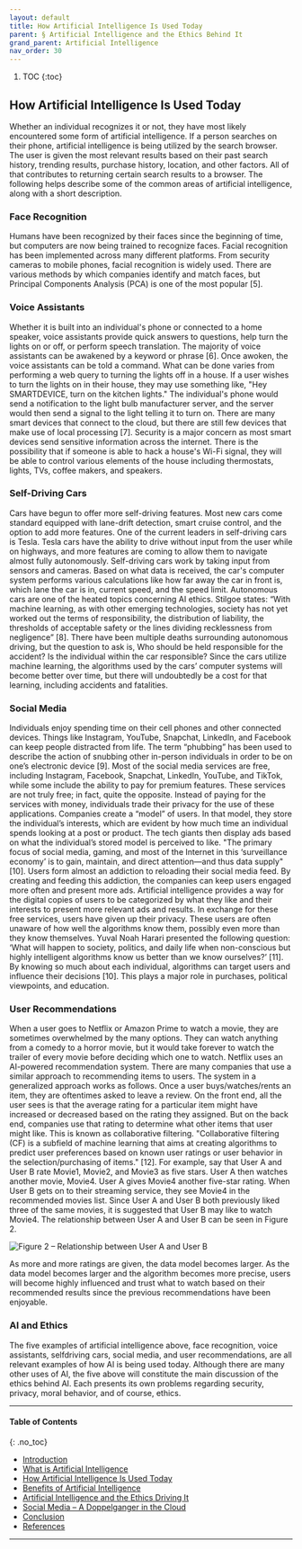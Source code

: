 ```yaml
---
layout: default
title: How Artificial Intelligence Is Used Today
parent: § Artificial Intelligence and the Ethics Behind It  
grand_parent: Artificial Intelligence 
nav_order: 30 
---
```

<style>
.dont-break-out {
  /* These are technically the same, but use both */
  overflow-wrap: break-word;
  word-wrap: break-word;

     -ms-word-break: break-all;
  /* This is the dangerous one in WebKit, as it breaks things wherever */
  word-break: break-all;
  /* Instead use this non-standard one: */
  word-break: break-word;
}

.youtube-container {
    position: relative;
    width: 100%;
    height: 0;
    padding-bottom: 56.25%;
}
.youtube-video {
    position: absolute;
    top: 0;
    left: 0;
    width: 100%;
    height: 100%;
}

</style>

<div class="dont-break-out" markdown="1">

1. TOC
{:toc}

## How Artificial Intelligence Is Used Today
Whether an individual recognizes it or not, they have most likely encountered some form of artificial intelligence. If a person searches on their phone, artificial intelligence is being utilized by the search browser. The user is given the most relevant results based on their past search history, trending results, purchase history, location, and other factors. All of that contributes to returning certain search results to a browser. The following helps describe some of the common areas of artificial intelligence, along with a short description.

### Face Recognition
Humans have been recognized by their faces since the beginning of time, but computers are now being trained to recognize faces. Facial recognition has been implemented across many different platforms. From security cameras to mobile phones, facial recognition is widely used. There are various methods by which companies identify and match faces, but Principal Components Analysis (PCA) is one of the most popular [5].

### Voice Assistants
Whether it is built into an individual's phone or connected to a home speaker, voice assistants provide quick answers to questions, help turn the lights on or off, or perform speech translation. The majority of voice assistants can be awakened by a keyword or phrase [6]. Once awoken, the voice assistants can be told a command. What can be done varies from performing a web query to turning the lights off in a house. If a user wishes to turn the lights on in their house, they may use something like, "Hey SMARTDEVICE, turn on the kitchen lights." The individual's phone would send a notification to the light bulb manufacturer server, and the server would then send a signal to the light telling it to turn on. There are many smart devices that connect to the cloud, but there are still few devices that make use of local processing [7]. Security is a major concern as most smart devices send sensitive information across the internet. There is the possibility that if someone is able to hack a house's Wi-Fi signal, they will be able to control various elements of the house including thermostats, lights, TVs, coffee makers, and speakers.

### Self-Driving Cars
Cars have begun to offer more self-driving features. Most new cars come standard equipped with lane-drift detection, smart cruise control, and the option to add more features. One of the current leaders in self-driving cars is Tesla. Tesla cars have the ability to drive without input from the user while on highways, and more features are coming to allow them to navigate almost fully autonomously. Self-driving cars work by taking input from sensors and cameras. Based on what data is received, the car's computer system performs various calculations like how far away the car in front is, which lane the car is in, current speed, and the speed limit. Autonomous cars are one of the heated topics concerning AI ethics. Stilgoe states: “With machine learning, as with other emerging technologies, society has not yet worked out the terms of responsibility, the distribution of liability, the thresholds of acceptable safety or the lines dividing recklessness from negligence” [8]. There have been multiple deaths surrounding autonomous driving, but the question to ask is, Who should be held responsible for the accident? Is the individual within the car responsible? Since the cars utilize machine learning, the algorithms used by the cars’ computer systems will become better over time, but there will undoubtedly be a cost for that learning, including accidents and fatalities.

### Social Media
Individuals enjoy spending time on their cell phones and other connected devices. Things like Instagram, YouTube, Snapchat, LinkedIn, and Facebook can keep people distracted from life. The term “phubbing” has been used to describe the action of snubbing other in-person individuals in order to be on one’s electronic device [9]. Most of the social media services are free, including Instagram, Facebook, Snapchat, LinkedIn, YouTube, and TikTok, while some include the ability to pay for premium features. These services are not truly free; in fact, quite the opposite. Instead of paying for the services with money, individuals trade their privacy for the use of these applications. Companies create a “model” of users. In that model, they store the individual’s interests, which are evident by how much time an individual spends looking at a post or product. The tech giants then display ads based on what the individual’s stored model is perceived to like. "The primary focus of social media, gaming, and most of the Internet in this ‘surveillance economy’ is to gain, maintain, and direct attention—and thus data supply" [10]. Users form almost an addiction to reloading their social media feed. By creating and feeding this addiction, the companies can keep users engaged more often and present more ads. Artificial intelligence provides a way for the digital copies of users to be categorized by what they like and their interests to present more relevant ads and results. In exchange for these free services, users have given up their privacy. These users are often unaware of how well the algorithms know them, possibly even more than they know themselves. Yuval Noah Harari presented the following question: ‘What will happen to society, politics, and daily life when non-conscious but highly intelligent algorithms know us better than we know ourselves?’ [11]. By knowing so much about each individual, algorithms can target users and influence their decisions [10]. This plays a major role in purchases, political viewpoints, and education.

### User Recommendations
When a user goes to Netflix or Amazon Prime to watch a movie, they are sometimes overwhelmed by the many options. They can watch anything from a comedy to a horror movie, but it would take forever to watch the trailer of every movie before deciding which one to watch. Netflix uses an AI-powered recommendation system. There are many companies that use a similar approach to recommending items to users. The system in a generalized approach works as follows. Once a user buys/watches/rents an item, they are oftentimes asked to leave a review. On the front end, all the user sees is that the average rating for a particular item might have increased or decreased based on the rating they assigned. But on the back end, companies use that rating to determine what other items that user might like. This is known as collaborative filtering. "Collaborative filtering (CF) is a subfield of machine learning that aims at creating algorithms to predict user preferences based on known user ratings or user behavior in the selection/purchasing of items." [12]. For example, say that User A and User B rate Movie1, Movie2, and Movie3 as five stars. User A then watches another movie, Movie4. User A gives Movie4 another five-star rating. When User B gets on to their streaming service, they see Movie4 in the recommended movies list. Since User A and User B both previously liked three of the same movies, it is suggested that User B may like to watch Movie4. The relationship between User A and User B can be seen in Figure 2.

![Figure 2 – Relationship between User A and User B](https://statics.bsafes.com/images/papers/artificial-intelligence-and-the-ethics-behind-it-fig-2.png)

As more and more ratings are given, the data model becomes larger. As the data model becomes larger and the algorithm becomes more precise, users will become highly influenced and trust what to watch based on their recommended results since the previous recommendations have been enjoyable.

### AI and Ethics
The five examples of artificial intelligence above, face recognition, voice assistants, selfdriving cars, social media, and user recommendations, are all relevant examples of how AI is being used today. Although there are many other uses of AI, the five above will constitute the main discussion of the ethics behind AI. Each presents its own problems regarding security, privacy, moral behavior, and of course, ethics.

***

#### Table of Contents
{: .no_toc}

<ul><li> <a href="/docs/ai/artificial-intelligence-and-the-ethics-behind-it-1/">Introduction</a></li><li> <a href="/docs/ai/artificial-intelligence-and-the-ethics-behind-it-2/">What is Artificial Intelligence</a></li><li> <a href="/docs/ai/artificial-intelligence-and-the-ethics-behind-it-3/">How Artificial Intelligence Is Used Today</a></li><li> <a href="/docs/ai/artificial-intelligence-and-the-ethics-behind-it-4/">Benefits of Artificial Intelligence</a></li><li> <a href="/docs/ai/artificial-intelligence-and-the-ethics-behind-it-5/">Artificial Intelligence and the Ethics Driving It</a></li><li> <a href="/docs/ai/artificial-intelligence-and-the-ethics-behind-it-6/">Social Media – A Doppelganger in the Cloud</a></li><li> <a href="/docs/ai/artificial-intelligence-and-the-ethics-behind-it-7/">Conclusion</a></li><li> <a href="/docs/ai/artificial-intelligence-and-the-ethics-behind-it-8/">References</a></li></ul>

***

</div>
